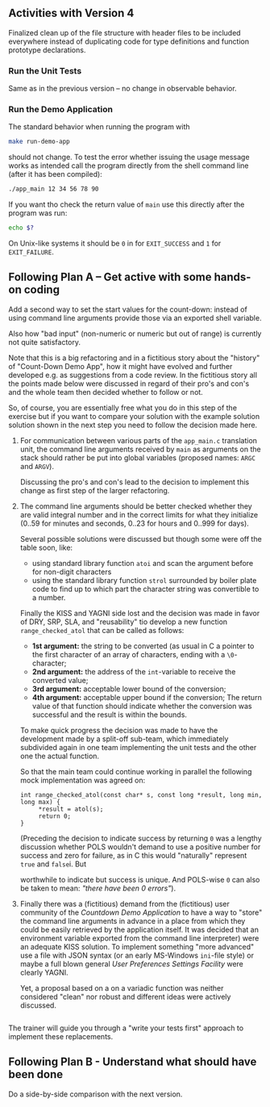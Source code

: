 ## Activities with Version 4

Finalized clean up of the file structure with header files to be
included everywhere instead of duplicating code for type
definitions and function prototype declarations.

### Run the Unit Tests

Same as in the previous version – no change in observable
behavior.

### Run the Demo Application

The standard behavior when running the program with

```sh
make run-demo-app
```

should not change. To test the error whether issuing the usage
message works as intended call the program directly from the shell
command line (after it has been compiled):

```sh
./app_main 12 34 56 78 90
```

If you want tho check the return value of `main` use this directly
after the program was run:

```sh
echo $?
```

On Unix-like systems it should be `0` in for `EXIT_SUCCESS` and
`1` for `EXIT_FAILURE`.

## Following Plan A – Get active with some hands-on coding

Add a second way to set the start values for the count-down:
instead of using command line arguments provide those via an
exported shell variable.

Also how "bad input" (non-numeric or numeric but out of range)
is currently not quite satisfactory.

Note that this is a big refactoring and in a fictitious story
about the "history" of "Count-Down Demo App", how it might have
evolved and further developed e.g. as suggestions from a code
review. In the fictitious story all the points made below were
discussed in regard of their pro's and con's and the whole team
then decided whether to follow or not.

So, of course, you are essentially free what you do in this step
of the exercise but if you want to compare your solution with the
example solution solution shown in the next step you need to
follow the decision made here.

1. For communication between various parts of the `app_main.c`
   translation unit, the command line arguments received by `main`
   as arguments on the stack should rather be put into global
   variables (proposed names: `ARGC` and `ARGV`).

   Discussing the pro's and con's lead to the decision to
   implement this change as first step of the larger refactoring.

2. The command line arguments should be better checked whether
   they are valid integral number and in the correct limits for
   what they initialize (0..59 for minutes and seconds, 0..23 for
   hours and 0..999 for days).

   Several possible solutions were discussed but though some were
   off the table soon, like:
   * using standard library function `atoi` and scan the argument
     before for non-digit characters
   * using the standard library function `strol` surrounded by
     boiler plate code to find up to which part the character
     string was convertible to a number.

   Finally the KISS and YAGNI side lost and the decision was made
   in favor of DRY, SRP, SLA, and "reusability" tio develop a new
   function `range_checked_atol` that can be called as follows:
   * **1st argument:** the string to be converted (as usual in C
     a pointer to the first character of an array of characters,
     ending with a `\0`-character;
   * **2nd argument:** the address of the `int`-variable
     to receive the converted value;
   * **3rd argument:** acceptable lower bound of the conversion;
   * **4th argument:** acceptable upper bound if the conversion;
   The return value of that function should indicate whether the
   conversion was successful and the result is within the bounds.

   To make quick progress the decision was made to have the
   development made by a split-off sub-team, which immediately
   subdivided again in one team implementing the unit tests and
   the other one the actual function.

   So that the main team could continue working in parallel the
   following mock implementation was agreed on:
   ```
   int range_checked_atol(const char* s, const long *result, long min, long max) {
        *result = atol(s);
        return 0;
   }
   ```
   (Preceding the decision to indicate success by returning `0`
   was a lengthy discussion whether POLS wouldn't demand to use
   a positive number for success and zero for failure, as in C
   this would "naturally" represent `true` and `false`i. But

   worthwhile to indicate but success is unique. And POLS-wise `0`
   can also be taken to mean: *"there have been 0 errors"*).

3. Finally there was a (fictitious) demand from the (fictitious)
   user community of the *Countdown Demo Application* to have a
   way to "store" the command line arguments in advance in a place
   from which they could be easily retrieved by the application
   itself. It was decided that an environment variable exported
   from the command line interpreter) were an adequate KISS
   solution. To implement something "more advanced" use a file
   with JSON syntax (or an early MS-Windows `ini`-file style) or
   maybe a full blown general *User Preferences Settings Facility*
   were clearly YAGNI.

   Yet, a proposal based on a on a variadic function was neither
   considered "clean" nor robust and different ideas were actively
   discussed.

   ```

The trainer will guide you through a "write your tests first"
approach to implement these replacements.

## Following Plan B - Understand what should have been done

Do a side-by-side comparison with the next version.
